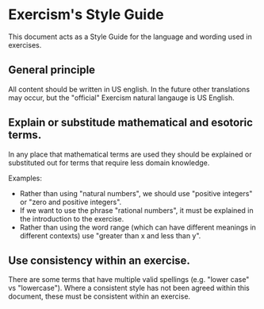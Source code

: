 # Exercism's Style Guide

This document acts as a Style Guide for the language and wording used in exercises.

## General principle

All content should be written in US english. 
In the future other translations may occur, but the "official" Exercism natural langauge is US English.

## Explain or substitude mathematical and esotoric terms.

In any place that mathematical terms are used they should be explained or substituted out for terms that require less domain knowledge.

Examples:
- Rather than using "natural numbers", we should use "positive integers" or "zero and positive integers". 
- If we want to use the phrase "rational numbers", it must be explained in the introduction to the exercise.
- Rather than using the word range (which can have different meanings in different contexts) use "greater than x and less than y".

## Use consistency within an exercise.

There are some terms that have multiple valid spellings (e.g. "lower case" vs "lowercase"). 
Where a consistent style has not been agreed within this document, these must be consistent within an exercise.
